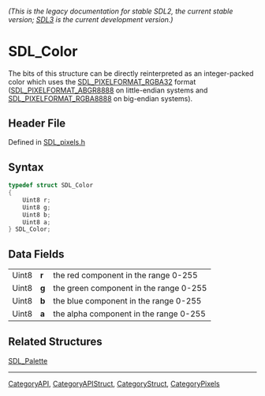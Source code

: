 ###### (This is the legacy documentation for stable SDL2, the current stable version; [SDL3](https://wiki.libsdl.org/SDL3/) is the current development version.)
# SDL_Color

The bits of this structure can be directly reinterpreted as an integer-packed color which uses the [SDL_PIXELFORMAT_RGBA32](SDL_PIXELFORMAT_RGBA32) format ([SDL_PIXELFORMAT_ABGR8888](SDL_PIXELFORMAT_ABGR8888) on little-endian systems and [SDL_PIXELFORMAT_RGBA8888](SDL_PIXELFORMAT_RGBA8888) on big-endian systems).

## Header File

Defined in [SDL_pixels.h](https://github.com/libsdl-org/SDL/blob/SDL2/include/SDL_pixels.h)

## Syntax

```c
typedef struct SDL_Color
{
    Uint8 r;
    Uint8 g;
    Uint8 b;
    Uint8 a;
} SDL_Color;
```

## Data Fields

|       |       |                                        |
| ----- | ----- | -------------------------------------- |
| Uint8 | **r** | the red component in the range 0-255   |
| Uint8 | **g** | the green component in the range 0-255 |
| Uint8 | **b** | the blue component in the range 0-255  |
| Uint8 | **a** | the alpha component in the range 0-255 |

## Related Structures

[SDL_Palette](SDL_Palette)

----
[CategoryAPI](CategoryAPI), [CategoryAPIStruct](CategoryAPIStruct), [CategoryStruct](CategoryStruct), [CategoryPixels](CategoryPixels)


